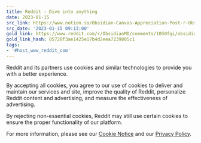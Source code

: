 ```yaml
---
title: Reddit - Dive into anything
date: 2023-01-15
src_link: https://www.notion.so/Obsidian-Canvas-Appreciation-Post-r-ObsidianMD-3f1897711b404dc59cdd9ac4099a27c2
src_date: '2023-01-15 09:13:00'
gold_link: https://www.reddit.com/r/ObsidianMD/comments/1050fqi/obsidian_canvas_appreciation_post/?rdt=0
gold_link_hash: 05728f3ae1425e17b4d2eea7239805c1
tags:
- '#host_www_reddit_com'
---
```




 Reddit and its partners use cookies and similar technologies to provide you with a better experience.
 



 By accepting all cookies, you agree to our use of cookies to deliver and maintain our services and site, improve the quality of Reddit, personalize Reddit content and advertising, and measure the effectiveness of advertising.
 



 By rejecting non-essential cookies, Reddit may still use certain cookies to ensure the proper functionality of our platform.
 



 For more information, please see our
 [Cookie Notice](https://reddit.com/en-us/policies/cookies)
 and our
 [Privacy Policy](https://reddit.com/en-us/policies/privacy-policy).